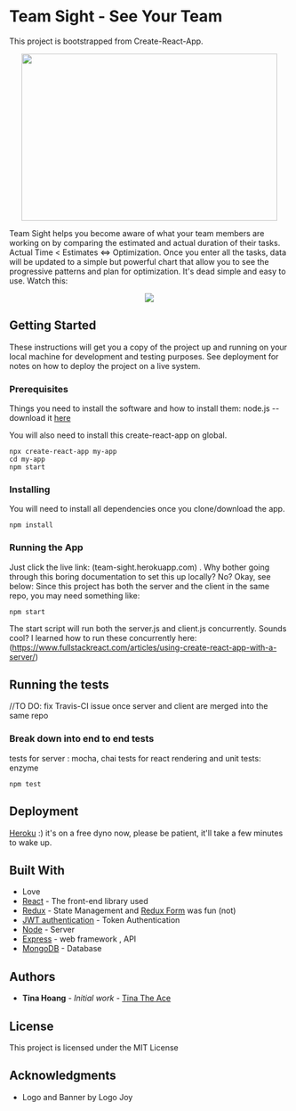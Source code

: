 # Team Sight - See Your Team

This project is bootstrapped from Create-React-App.

<p align="center">
  <img width="460" height="300" src="https://raw.githubusercontent.com/nnh242/Team-Sight-App-with-API/deploy-branch/public/banner.png">
</p>

Team Sight helps you become aware of what your team members are working on by comparing the estimated and actual duration of their tasks. Actual Time < Estimates <=> Optimization. Once you enter all the tasks, data will be updated to a simple but powerful chart that allow you to see the progressive patterns and plan for optimization. It's dead simple and easy to use. Watch this:

<p align="center">
  <img src ="https://raw.githubusercontent.com/nnh242/Team-Sight-App-with-API/deploy-branch/public/teamsight-play.gif">
</p>

## Getting Started

These instructions will get you a copy of the project up and running on your local machine for development and testing purposes. See deployment for notes on how to deploy the project on a live system.

### Prerequisites

Things you need to install the software and how to install them:
node.js -- download it [here](https://nodejs.org/en/)

You will also need to install this create-react-app on global.

```
npx create-react-app my-app
cd my-app
npm start
```

### Installing

You will need to install all dependencies once you clone/download the app.

```
npm install
```
### Running the App
Just click the live link: (team-sight.herokuapp.com)  . Why bother going through this boring documentation to set this up locally? No? Okay, see below:
Since this project has both the server and the client in the same repo, you may need something like:

```
npm start
```
The start script will run both the server.js and client.js concurrently.
Sounds cool? I learned how to run these concurrently here: (https://www.fullstackreact.com/articles/using-create-react-app-with-a-server/)

## Running the tests

//TO DO: fix Travis-CI issue once server and client are merged into the same repo

### Break down into end to end tests

tests for server : mocha, chai
tests for react rendering and unit tests: enzyme

```
npm test
```

## Deployment

[Heroku](https://www.fullstackreact.com/articles/deploying-a-react-app-with-a-server/) :) it's on a free dyno now, please be patient, it'll take a few minutes to wake up.

## Built With
* Love
* [React](https://github.com/facebook/create-react-app/blob/master/README.md#getting-started) - The front-end library used
* [Redux](https://redux.js.org/) - State Management and [Redux Form](https://redux-form.com/7.3.0/) was fun (not)
* [JWT authentication](https://jwt.io/) - Token Authentication
* [Node](https://nodejs.org/en/) - Server
* [Express](https://expressjs.com/) - web framework , API
* [MongoDB](https://www.mongodb.com/) - Database

## Authors

* **Tina Hoang** - *Initial work* - [Tina The Ace](https://github.com/nnh242)

## License

This project is licensed under the MIT License

## Acknowledgments

* Logo and Banner by Logo Joy

